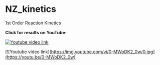 # NZ_kinetics
1st Order Reaction Kinetics

**Click for results on YouTube:**

[![Youtube video link](https://img.youtube.com/vi/205v0R6GPCY/0.jpg)](https://youtu.be/205v0R6GPCY)

[![Youtube video link](https://img.youtube.com/vi/0-MWoDK2_0w/0.jpg](https://youtu.be/0-MWoDK2_0w)
